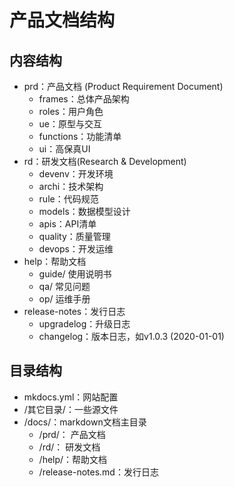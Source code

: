 # 产品文档结构

## 内容结构
- prd：产品文档 (Product Requirement Document)
    - frames：总体产品架构
    - roles：用户角色
    - ue：原型与交互
    - functions：功能清单
    - ui：高保真UI
- rd：研发文档(Research & Development)
    - devenv：开发环境
    - archi：技术架构
    - rule：代码规范
    - models：数据模型设计
    - apis：API清单
    - quality：质量管理
    - devops：开发运维
- help：帮助文档
    - guide/ 使用说明书
    - qa/ 常见问题
    - op/ 运维手册
- release-notes：发行日志
    - upgradelog：升级日志
    - changelog：版本日志，如v1.0.3 (2020-01-01)

## 目录结构

- mkdocs.yml：网站配置
- /其它目录/：一些源文件
- /docs/：markdown文档主目录
    - /prd/： 产品文档
    - /rd/： 研发文档
    - /help/：帮助文档
    - /release-notes.md：发行日志
